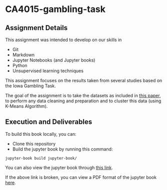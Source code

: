 # CA4015-gambling-task

## Assignment Details

This assignment was intended to develop on our skills in
- Git
- Markdown
- Jupyter Notebooks (and Jupyter books)
- Python
- Unsupervised learning techniques

This assignment focuses on the results taken from several studies based on the Iowa Gambling Task.

The goal of the assignment is to take the datasets as included in [this paper](http://doi.org/10.5334/jopd.ak), to perform any data cleaning and preparation and to cluster this data (using K-Means Algorithm).

## Execution and Deliverables

To build this book locally, you can:
- Clone this repository
- Build the jupyter book by running this command:
```
jupyter-book build jupyter-book/
```

You can also view the jupyter book through [this link](http://laramurphyyx.github.io/CA4015-gambling-task/).

If the above link is broken, you can view a PDF format of the jupyter book [here](https://github.com/laramurphyyx/CA4015-gambling-task/blob/main/jupyter-book/_build/pdf/book.pdf).